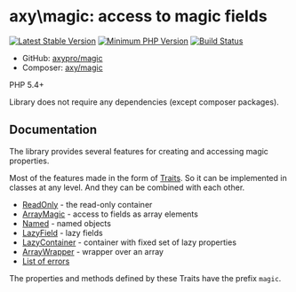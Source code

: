 # axy\magic: access to magic fields

[![Latest Stable Version](https://img.shields.io/packagist/v/axy/magic.svg?style=flat-square)](https://packagist.org/packages/axy/magic)
[![Minimum PHP Version](https://img.shields.io/badge/php-%3E%3D%205.4-8892BF.svg?style=flat-square)](https://php.net/)
[![Build Status](https://img.shields.io/travis/axypro/magic/master.svg?style=flat-square)](https://travis-ci.org/axypro/magic)

* GitHub: [axypro/magic](https://github.com/axypro/magic)
* Composer: [axy/magic](https://packagist.org/packages/axy/magic)

PHP 5.4+

Library does not require any dependencies (except composer packages).

## Documentation

The library provides several features for creating and accessing magic properties.

Most of the features made in the form of [Traits](http://php.net/traits).
So it can be implemented in classes at any level.
And they can be combined with each other.

* [ReadOnly](doc/ReadOnly.md) - the read-only container
* [ArrayMagic](doc/ArrayMagic.md) - access to fields as array elements
* [Named](doc/Named.md) - named objects
* [LazyField](doc/LazyField.md) - lazy fields
* [LazyContainer](doc/LazyContainer.md) - container with fixed set of lazy properties
* [ArrayWrapper](doc/ArrayWrapper.md) - wrapper over an array
* [List of errors](doc/errors.md) 

The properties and methods defined by these Traits have the prefix `magic`.
